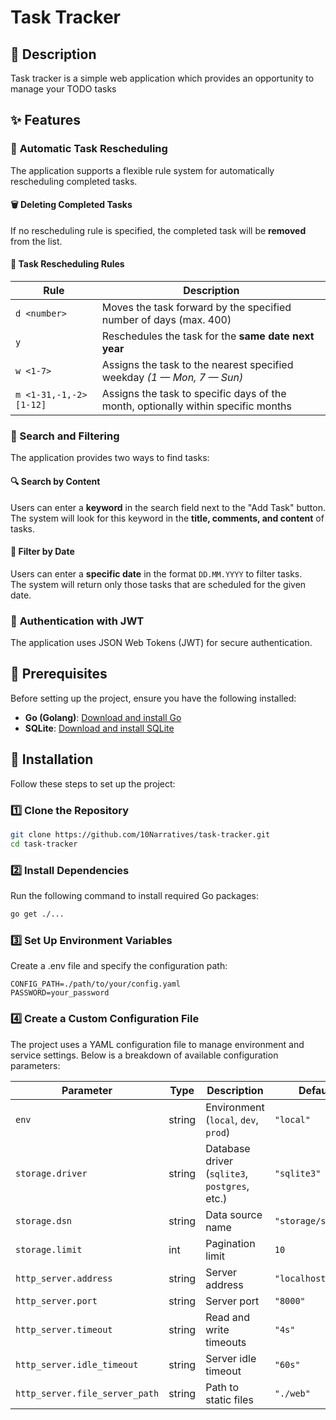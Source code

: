 # Task Tracker

## 📝 Description

Task tracker is a simple web application which provides an opportunity to manage your TODO tasks

## ✨ Features

### 🔄  **Automatic Task Rescheduling**  

The application supports a flexible rule system for automatically rescheduling completed tasks.  

#### 🗑️ **Deleting Completed Tasks**  

If no rescheduling rule is specified, the completed task will be **removed** from the list.  

#### 📅 **Task Rescheduling Rules**  

| Rule                    | Description                                                                       |
| ----------------------- | --------------------------------------------------------------------------------- |
| `d <number>`            | Moves the task forward by the specified number of days (max. 400)                 |
| `y`                     | Reschedules the task for the **same date next year**                              |
| `w <1-7>`               | Assigns the task to the nearest specified weekday *(1 — Mon, 7 — Sun)*            |
| `m <1-31,-1,-2> [1-12]` | Assigns the task to specific days of the month, optionally within specific months |

### 🔎 Search and Filtering  

The application provides two ways to find tasks:  

#### 🔍 **Search by Content**  

Users can enter a **keyword** in the search field next to the "Add Task" button.  
The system will look for this keyword in the **title, comments, and content** of tasks.  

#### 📅 **Filter by Date**  

Users can enter a **specific date** in the format `DD.MM.YYYY` to filter tasks.  
The system will return only those tasks that are scheduled for the given date.  

### 🔐 **Authentication with JWT**

The application uses JSON Web Tokens (JWT) for secure authentication.

## 📌 Prerequisites  

Before setting up the project, ensure you have the following installed:  

- **Go (Golang)**: [Download and install Go](https://golang.org/dl/)  
- **SQLite**: [Download and install SQLite](https://www.sqlite.org/download.html)  

## 🚀 Installation  

Follow these steps to set up the project:  

### 1️⃣ **Clone the Repository**  

```bash
git clone https://github.com/10Narratives/task-tracker.git
cd task-tracker
```

### 2️⃣ Install Dependencies

Run the following command to install required Go packages:

```bash
go get ./...
```

### 3️⃣ Set Up Environment Variables

Create a .env file and specify the configuration path:

```dotenv
CONFIG_PATH=./path/to/your/config.yaml
PASSWORD=your_password
```

### 4️⃣ Create a Custom Configuration File

The project uses a YAML configuration file to manage environment and service settings. Below is a breakdown of available configuration parameters:

| Parameter                      | Type   | Description                                   | Default value            |
| ------------------------------ | ------ | --------------------------------------------- | ------------------------ |
| `env`                          | string | Environment (`local`, `dev`, `prod`)          | `"local"`                |
| `storage.driver`               | string | Database driver (`sqlite3`, `postgres`, etc.) | `"sqlite3"`              |
| `storage.dsn`                  | string | Data source name                              | `"storage/scheduler.db"` |
| `storage.limit`                | int    | Pagination limit                              | `10`                     |
| `http_server.address`          | string | Server address                                | `"localhost"`            |
| `http_server.port`             | string | Server port                                   | `"8000"`                 |
| `http_server.timeout`          | string | Read and write timeouts                       | `"4s"`                   |
| `http_server.idle_timeout`     | string | Server idle timeout                           | `"60s"`                  |
| `http_server.file_server_path` | string | Path to static files                          | `"./web"`                |

